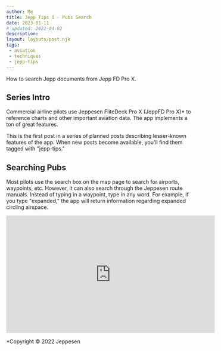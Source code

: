 ```yaml
---
author: Me
title: Jepp Tips 1 - Pubs Search
date: 2023-01-11
# updated: 2022-04-02
description: 
layout: layouts/post.njk
tags:
 - aviation
 - techniques
 - jepp-tips
---
```


How to search Jepp documents from Jepp FD Pro X.

## Series Intro 
Commercial airline pilots use Jeppesen FliteDeck Pro X (JeppFD Pro X)* to reference charts and other important aviation data. The app implements a ton of great features. 

This is the first post in a series of planned posts describing lesser-known features of the app. When new posts become available, you'll find them tagged with "jepp-tips."

## Searching Pubs
Most pilots use the search box on the map page to search for airports, waypoints, etc. However, it can also search through the Jeppesen route manuals. Instead of typing in a waypoint, type in any word. For example, if you type "expanded," the app will return information regarding expanded circling airspace. 

<iframe width="560" height="315" src="https://www.youtube.com/embed/qa2sXUv9USk" title="YouTube video player" frameborder="0" allow="accelerometer; autoplay; clipboard-write; encrypted-media; gyroscope; picture-in-picture; web-share" allowfullscreen></iframe>

*Copyright &copy; 2022 Jeppesen